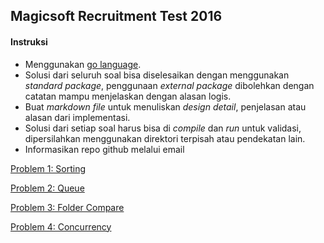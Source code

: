 ## Magicsoft Recruitment Test 2016

#### Instruksi
* Menggunakan [go language](https://golang.org/).
* Solusi dari seluruh soal bisa diselesaikan dengan menggunakan *standard package*, penggunaan *external package* dibolehkan dengan catatan mampu menjelaskan dengan alasan logis.
* Buat *markdown file* untuk menuliskan *design detail*, penjelasan atau alasan dari implementasi. 
* Solusi dari setiap soal harus bisa di *compile* dan *run* untuk validasi, dipersilahkan menggunakan direktori terpisah atau pendekatan lain.
* Informasikan repo github melalui email

[Problem 1: Sorting ](https://github.com/Deni06/screening_test/tree/master/sorting)

[Problem 2: Queue](https://github.com/Deni06/screening_test/tree/master/queue)

[Problem 3: Folder Compare](https://github.com/Deni06/screening_test/tree/master/compare)

[Problem 4: Concurrency](https://github.com/Deni06/screening_test/tree/master/concurrency)
